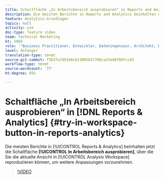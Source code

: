 ```yaml
---
title: Schaltfläche „In Arbeitsbereich ausprobieren“ in Reports and Analytics
description: Die meisten Berichte in Reports and Analytics beinhalten die Schaltfläche „In Arbeitsbereich ausprobieren“, über die Sie die aktuelle Ansicht in Analysis Workspace reproduzieren können, um weitere Anpassungen vorzunehmen.
feature: Analytics-Grundlagen
topics: null
activity: use
doc-type: feature video
team: Technical Marketing
kt: 1965
role: '"Business Practitioner, Entwickler, Dateningenieur, Architekt, Data Architect, Administrator, Leader"'
level: Anfänger
translation-type: tm+mt
source-git-commit: f3b3fa7d91b0cb21005b57768ca23ed6700fcc03
workflow-type: tm+mt
source-wordcount: '77'
ht-degree: 85%

---
```



# Schaltfläche „In Arbeitsbereich ausprobieren“ in [!DNL Reports & Analytics] {#try-in-workspace-button-in-reports-analytics}

Die meisten Berichte in [!UICONTROL Reports &amp; Analytics] beinhalten jetzt die Schaltfläche **[!UICONTROL In Arbeitsbereich ausprobieren]**, über die Sie die aktuelle Ansicht in [!UICONTROL Analysis Workspace] reproduzieren können, um weitere Anpassungen vorzunehmen.

>[!VIDEO](https://video.tv.adobe.com/v/23959/?quality=12)
